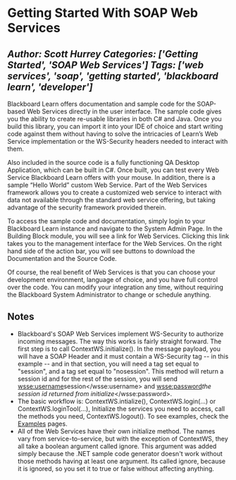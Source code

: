 # Getting Started With SOAP Web Services
*Author: Scott Hurrey*
*Categories: ['Getting Started', 'SOAP Web Services']*
*Tags: ['web services', 'soap', 'getting started', 'blackboard learn', 'developer']*
---
Blackboard Learn offers documentation and sample code for the SOAP-based Web
Services directly in the user interface. The sample code gives you the ability
to create re-usable libraries in both C# and Java. Once you build this
library, you can import it into your IDE of choice and start writing code
against them without having to solve the intricacies of Learn’s Web Service
implementation or the WS-Security headers needed to interact with them.

Also included in the source code is a fully functioning QA Desktop
Application, which can be built in C#. Once built, you can test every Web
Service Blackboard Learn offers with your mouse. In addition, there is a
sample “Hello World” custom Web Service. Part of the Web Services framework
allows you to create a customized web service to interact with data not
available through the standard web service offering, but taking advantage of
the security framework provided therein.

To access the sample code and documentation, simply login to your Blackboard
Learn instance and navigate to the System Admin Page. In the Building Block
module, you will see a link for Web Services. Clicking this link takes you to
the management interface for the Web Services. On the right hand side of the
action bar, you will see buttons to download the Documentation and the Source
Code.

Of course, the real benefit of Web Services is that you can choose your
development environment, language of choice, and you have full control over
the code. You can modify your integration any time, without requiring the
Blackboard System Administrator to change or schedule anything.

## Notes

  * Blackboard's SOAP Web Services implement WS-Security to authorize incoming messages. The way this works is fairly straight forward. The first step is to call ContextWS.initialize(). In the message payload, you will have a SOAP Header and it must contain a WS-Security tag -- <wsse> in this example -- and in that section, you will need a <username> tag set equal to "session", and a <password> tag set equal to "nosession". This method will return a session id and for the rest of the session, you will send <wsse:username>session</wsse:username> and <wsse:password>_the session id returned from initialize_</wsse:password>.
  * The basic workflow is: ContextWS.intialize(), ContextWS.login(...) or ContextWS.loginTool(...), Initialize the services you need to access, call the methods you need, ContextWS.logout(). To see examples, check the [Examples](https://community.blackboard.com/docs/DOC-1117) pages.
  * All of the Web Services have their own initialize method. The names vary from service-to-service, but with the exception of ContextWS, they all take a boolean argument called ignore. This argument was added simply because the .NET sample code generator doesn't work without those methods having at least one argument. Its called ignore, because it is ignored, so you set it to true or false without affecting anything.

